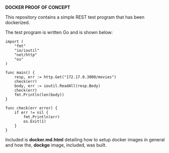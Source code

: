 **DOCKER PROOF OF CONCEPT**

This repository contains a simple REST test program that has been dockerized.

The test program is written Go and is shown below:
~~~~~~~~~~~~~~~~~~~~~~~~~GOLANG
import (
	"fmt"
	"io/ioutil"
	"net/http"
	"os"
)

func main() {
	resp, err := http.Get("172.17.0.3000/movies")
	check(err)
	body, err := ioutil.ReadAll(resp.Body)
	check(err)
	fmt.Println(len(body))
}

func check(err error) {
	if err != nil {
		fmt.Println(err)
		os.Exit(1)
	}
}
~~~~~~~~~~~~~~~~~~~~~~~~~~~~
Included is **docker.md.html** detailing how to setup docker images in general and how the, **dockgo** image, included, was built.

